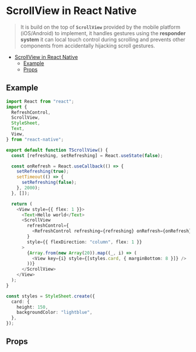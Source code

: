 # ScrollView in React Native

> It is build on the top of **`ScrollView`** provided by the mobile platform (iOS/Android) to implement, it handles gestures using the **responder system** it can local touch control during scrolling and prevents other components from accidentally hijacking scroll gestures.

- [ScrollView in React Native](#scrollview-in-react-native)
  - [Example](#example)
  - [Props](#props)

## Example

```ts
import React from "react";
import {
  RefreshControl,
  ScrollView,
  StyleSheet,
  Text,
  View,
} from "react-native";

export default function TScrollView() {
  const [refreshing, setRefreshing] = React.useState(false);

  const onRefresh = React.useCallback(() => {
    setRefreshing(true);
    setTimeout(() => {
      setRefreshing(false);
    }, 2000);
  }, []);

  return (
    <View style={{ flex: 1 }}>
      <Text>Hello world</Text>
      <ScrollView
        refreshControl={
          <RefreshControl refreshing={refreshing} onRefresh={onRefresh} />
        }
        style={{ flexDirection: "column", flex: 1 }}
      >
        {Array.from(new Array(20)).map((_, i) => (
          <View key={i} style={[styles.card, { marginBottom: 8 }]} />
        ))}
      </ScrollView>
    </View>
  );
}

const styles = StyleSheet.create({
  card: {
    height: 150,
    backgroundColor: "lightblue",
  },
});
```

## Props
